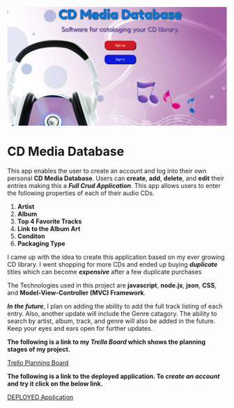 ![CD with Headphones with text CD Media Database](./assets/splash-screen.png)
# CD Media Database

This app enables the user to create an account and log into their own personal __CD Media Database__.  Users can __create__, __add__, __delete__, and __edit__ their entries making this a ***Full Crud Application***.  This app allows users to enter the following properties of each of their audio CDs.

 1. __Artist__
 2. __Album__
 3. __Top 4 Favorite Tracks__
 4. __Link to the Album Art__
 5. __Conditon__ 
 6. __Packaging Type__

I came up with the idea to create this application based on my ever growing CD library.  I went shopping for more CDs and ended up buying ***duplicate*** titles which can become ***expensive*** after a few duplicate purchases

The Technologies used in this project are __javascript__, __node.js__, __json__, __CSS__, and __Model-View-Controller (MVC) Framework__.

***In the future***, I plan on adding the ability to add the full track listing of each entry.  Also, another update will include the Genre catagory. The ability to search by artist, album, track, and genre will also be added in the future.  Keep your eyes and ears open for further updates.

__The following is a link to my ***Trello Board*** which shows the planning stages of my project.__

[Trello Planning Board](https://trello.com/invite/b/67d4a00ad57c506cb094388c/ATTI0dd965a07242a0ae50ce0c7527cd7552546F7F90/project-2-trello)

__The following is a link to the deployed application.  To ***create an account*** and try it click on the below link.__

[DEPLOYED Application](https://my-project-2-239d6ad4e34c.herokuapp.com/)


